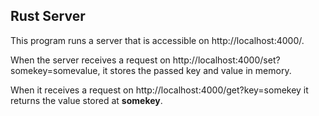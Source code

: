 ## Rust Server

This program runs a server that is accessible on http://localhost:4000/.

When the server receives a request on http://localhost:4000/set?somekey=somevalue, it stores the passed key and value in memory.

When it receives a request on http://localhost:4000/get?key=somekey it returns the value stored at **somekey**.
